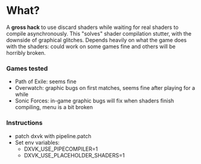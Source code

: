 # What?
A **gross hack** to use discard shaders while waiting for real shaders to compile asynchronously. This "solves" shader compilation stutter, with the downside of graphical glitches. Depends heavily on what the game does with the shaders: could work on some games fine and others will be horribly broken.


### Games tested
* Path of Exile: seems fine
* Overwatch: graphic bugs on first matches, seems fine after playing for a while
* Sonic Forces: in-game graphic bugs will fix when shaders finish compiling, menu is a bit broken


### Instructions

* patch dxvk with pipeline.patch
* Set env variables:
  * DXVK_USE_PIPECOMPILER=1
  * DXVK_USE_PLACEHOLDER_SHADERS=1
